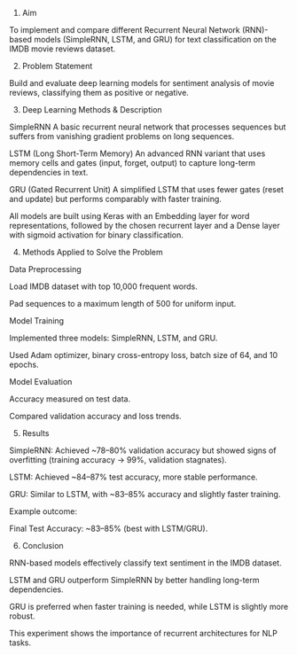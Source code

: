 1. Aim

To implement and compare different Recurrent Neural Network (RNN)-based models (SimpleRNN, LSTM, and GRU) for text classification on the IMDB movie reviews dataset.

2. Problem Statement

Build and evaluate deep learning models for sentiment analysis of movie reviews, classifying them as positive or negative.

3. Deep Learning Methods & Description

SimpleRNN
A basic recurrent neural network that processes sequences but suffers from vanishing gradient problems on long sequences.

LSTM (Long Short-Term Memory)
An advanced RNN variant that uses memory cells and gates (input, forget, output) to capture long-term dependencies in text.

GRU (Gated Recurrent Unit)
A simplified LSTM that uses fewer gates (reset and update) but performs comparably with faster training.

All models are built using Keras with an Embedding layer for word representations, followed by the chosen recurrent layer and a Dense layer with sigmoid activation for binary classification.

4. Methods Applied to Solve the Problem

Data Preprocessing

Load IMDB dataset with top 10,000 frequent words.

Pad sequences to a maximum length of 500 for uniform input.

Model Training

Implemented three models: SimpleRNN, LSTM, and GRU.

Used Adam optimizer, binary cross-entropy loss, batch size of 64, and 10 epochs.

Model Evaluation

Accuracy measured on test data.

Compared validation accuracy and loss trends.

5. Results

SimpleRNN: Achieved ~78–80% validation accuracy but showed signs of overfitting (training accuracy → 99%, validation stagnates).

LSTM: Achieved ~84–87% test accuracy, more stable performance.

GRU: Similar to LSTM, with ~83–85% accuracy and slightly faster training.

Example outcome:

Final Test Accuracy: ~83–85% (best with LSTM/GRU).

6. Conclusion

RNN-based models effectively classify text sentiment in the IMDB dataset.

LSTM and GRU outperform SimpleRNN by better handling long-term dependencies.

GRU is preferred when faster training is needed, while LSTM is slightly more robust.

This experiment shows the importance of recurrent architectures for NLP tasks.
